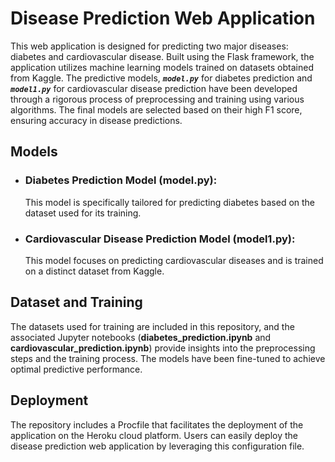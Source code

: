 # Disease Prediction Web Application #

This web application is designed for predicting two major diseases: diabetes and cardiovascular disease. Built using the Flask framework, the application utilizes machine learning models trained on datasets obtained from Kaggle. The predictive models, ***`model.py`*** for diabetes prediction and ***`model1.py`*** for cardiovascular disease prediction have been developed through a rigorous process of preprocessing and training using various algorithms. The final models are selected based on their high F1 score, ensuring accuracy in disease predictions.

## Models ##
* ### Diabetes Prediction Model (model.py):
  This model is specifically tailored for predicting diabetes based on the dataset used for its training.
* ### Cardiovascular Disease Prediction Model (model1.py):
  This model focuses on predicting cardiovascular diseases and is trained on a distinct dataset from Kaggle.

## Dataset and Training ##
The datasets used for training are included in this repository, and the associated Jupyter notebooks (**diabetes_prediction.ipynb** and **cardiovascular_prediction.ipynb**) provide insights into the preprocessing steps and the training process. The models have been fine-tuned to achieve optimal predictive performance.

## Deployment ##
The repository includes a Procfile that facilitates the deployment of the application on the Heroku cloud platform. Users can easily deploy the disease prediction web application by leveraging this configuration file.
